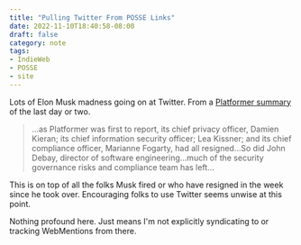 ```yaml
---
title: "Pulling Twitter From POSSE Links"
date: 2022-11-10T18:40:58-08:00
draft: false
category: note
tags:
- IndieWeb
- POSSE
- site
---
```


Lots of Elon Musk madness going on at Twitter.
From a [Platformer summary][platformer] of the last day or two.

> …as Platformer was first to report, its chief privacy officer, Damien Kieran;
> its chief information security officer; Lea Kissner; and its chief compliance
> officer, Marianne Fogarty, had all resigned…So did John Debay, director of
> software engineering…much of the security governance risks and compliance
> team has left…

This is on top of all the folks Musk fired or who have resigned in the week since he took over.
Encouraging folks to use Twitter seems unwise at this point.

Nothing profound here.
Just means I'm not explicitly syndicating to or tracking WebMentions from there.

[platformer]: https://www.platformer.news/p/inside-the-twitter-meltdown
